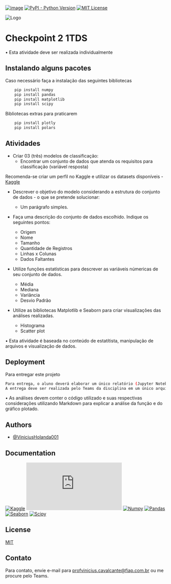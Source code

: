[//]: # (Badges do projeto - 🡣)

[![image](https://img.shields.io/badge/tags-KAGGLE%20|%20DATASET%20|%20EXPLORATORY%20|%20DATA%20|%20ANALYSIS%20-red)]()
[![PyPI - Python Version](https://img.shields.io/pypi/pyversions/Pandas)]()
[![MIT License](https://img.shields.io/badge/License-MIT-green.svg)]()

[//]: # (🡡 - Badges do projeto)

![Logo](https://www.fiap.com.br/wp-content/themes/fiap2016/images/sharing/fiap.png)

# Checkpoint 2 1TDS

• Esta atividade deve ser realizada individualmente


## Instalando alguns pacotes

Caso necessário faça a instalação das seguintes bibliotecas

```bash
    pip install numpy
    pip install pandas
    pip install matplotlib
    pip install scipy
```

Bibliotecas extras para praticarem

```bash
    pip install plotly
    pip install polars
```


## Atividades

- Criar 03 (três) modelos de classificação:
	- Encontrar um conjunto de dados que atenda os requisitos para classificação (variável resposta)

Recomenda-se criar um perfil no Kaggle e utilizar os datasets disponíveis - [Kaggle](https://www.kaggle.com/)


- Descrever o objetivo do modelo considerando a estrutura do conjunto de dados - o que se pretende solucionar:
    - Um parágrafo simples.


- Faça uma descrição do conjunto de dados escolhido. Indique os seguintes pontos:
    - Origem
    - Nome
    - Tamanho
    - Quantidade de Registros
    - Linhas x Colunas
    - Dados Faltantes


- Utilize funções estatísticas para descrever as variáveis númericas de seu conjunto de dados.
    - Média
    - Mediana
    - Variância
    - Desvio Padrão


- Utilize as bibliotecas Matplotlib e Seaborn para criar visualizações das análises realizadas.
    - Histograma
    - Scatter plot


• Esta atividade é baseada no conteúdo de estatítista, manipulação de arquivos e visualização de dados.


## Deployment

Para entregar este projeto

```bash
Para entrega, o aluno deverá elaborar um único relatório (Jupyter Notebook) com os resultados das atividades solicitadas.
A entrega deve ser realizada pelo Teams da disciplina em um único arquivo no formato .ipynb identificado como como “RM_NOME_202302_CP1.ipynb”, onde “NOME” e "RM" devem ser substituídos pelos dados do aluno que elaborou o arquivo.
```

• As análises devem conter o código utilizado e suas respectivas considerações utilizando Markdown para explicar a análise da função e do gráfico plotado.


## Authors

- [@ViniciusHolanda001](https://github.com/ViniciusHolanda001)


## Documentation

[![Kaggle](https://www.kaggle.com/)]()
[![Matplotlib](https://matplotlib.org/stable/index.html)]()
[![Numpy](https://numpy.org/doc/stable/)]()
[![Pandas](https://pandas.pydata.org/docs/)]()
[![Seaborn](https://seaborn.pydata.org/#)]()
[![Scipy](https://docs.scipy.org/doc/scipy/)]()


## License

[MIT](https://choosealicense.com/licenses/mit/)


## Contato

Para contato, envie e-mail para profvinicius.cavalcante@fiap.com.br ou me procure pelo Teams.
